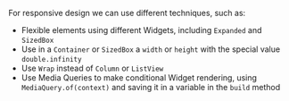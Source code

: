 For responsive design we can use different techniques, such as:

* Flexible elements using different Widgets, including `Expanded` and `SizedBox`
* Use in a `Container` or `SizedBox` a `width` or `height` with the special value `double.infinity`
* Use `Wrap` instead of `Column` or `ListView`
* Use Media Queries to make conditional Widget rendering, using `MediaQuery.of(context)` and saving it in a variable in the `build` method